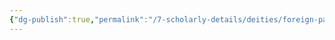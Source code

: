 ```yaml
---
{"dg-publish":true,"permalink":"/7-scholarly-details/deities/foreign-pantheons/the-mazzaroth/methuselah/","noteIcon":""}
---
```


